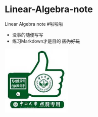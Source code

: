 # Linear-Algebra-note
Linear Algebra note
#啦啦啦
* 没事的随便写写
* 练习Markdown才是目的
  ~~因为好玩~~
  
![666](https://github.com/handsomezhuzhu/sysu_matrix_homework/blob/main/other/666.jpg)
